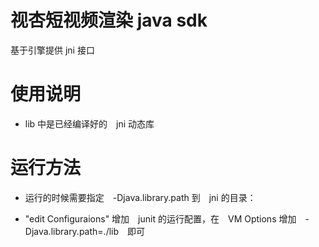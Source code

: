 # 视杏短视频渲染 java sdk

基于引擎提供 jni 接口


# 使用说明

+ lib 中是已经编译好的　jni 动态库


# 运行方法

+ 运行的时候需要指定　-Djava.library.path 到　jni 的目录：

+ "edit Configuraions" 增加　junit 的运行配置，在　VM Options 增加　-Djava.library.path=./lib　即可